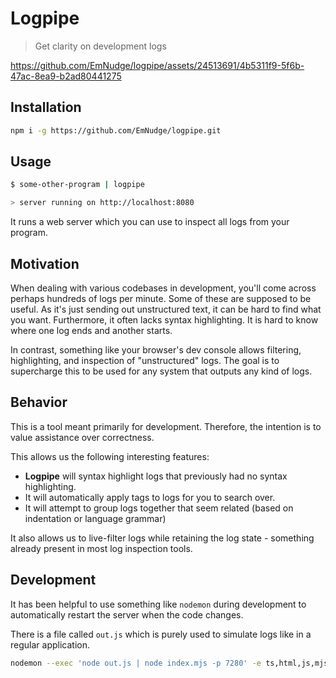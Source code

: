 # Logpipe

> Get clarity on development logs

https://github.com/EmNudge/logpipe/assets/24513691/4b5311f9-5f6b-47ac-8ea9-b2ad80441275


## Installation

```sh
npm i -g https://github.com/EmNudge/logpipe.git
```

## Usage

```sh
$ some-other-program | logpipe

> server running on http://localhost:8080
```

It runs a web server which you can use to inspect all logs from your program.

## Motivation

When dealing with various codebases in development, you'll come across perhaps hundreds of logs per minute. Some of these are supposed to be useful. 
As it's just sending out unstructured text, it can be hard to find what you want. Furthermore, it often lacks syntax highlighting. It is hard to know where one log ends and another starts.

In contrast, something like your browser's dev console allows filtering, highlighting, and inspection of "unstructured" logs. The goal is to supercharge this to be used for any system that outputs any kind of logs.

## Behavior

This is a tool meant primarily for development. Therefore, the intention is to value assistance over correctness.

This allows us the following interesting features:
- **Logpipe** will syntax highlight logs that previously had no syntax highlighting.
- It will automatically apply tags to logs for you to search over.
- It will attempt to group logs together that seem related (based on indentation or language grammar)

It also allows us to live-filter logs while retaining the log state - something already present in most log inspection tools.

## Development

It has been helpful to use something like `nodemon` during development to automatically restart the server when the code changes.

There is a file called `out.js` which is purely used to simulate logs like in a regular application.

```sh
nodemon --exec 'node out.js | node index.mjs -p 7280' -e ts,html,js,mjs,css
```
